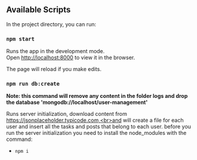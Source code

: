 ## Available Scripts

In the project directory, you can run:

### `npm start`

Runs the app in the development mode.<br>
Open [http://localhost:8000](http://localhost:8000) to view it in the browser.

The page will reload if you make edits.<br>

### `npm run db:create`

**Note: this command will remove any content in the folder logs and drop the database 'mongodb://localhost/user-management'**

Runs server initialization, download content from https://jsonplaceholder.typicode.com,<br>and will create a file for each user and insert all the  tasks and posts that belong to each user.
before you run the server initialization you need to install the node_modules with the command:
- `npm i`